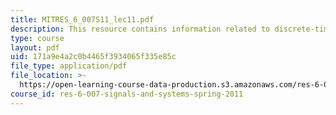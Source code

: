 ```yaml
---
title: MITRES_6_007S11_lec11.pdf
description: This resource contains information related to discrete-time fourier transform.
type: course
layout: pdf
uid: 171a9e4a2c0b4465f3934065f335e85c
file_type: application/pdf
file_location: >-
  https://open-learning-course-data-production.s3.amazonaws.com/res-6-007-signals-and-systems-spring-2011/171a9e4a2c0b4465f3934065f335e85c_MITRES_6_007S11_lec11.pdf
course_id: res-6-007-signals-and-systems-spring-2011
---
```

